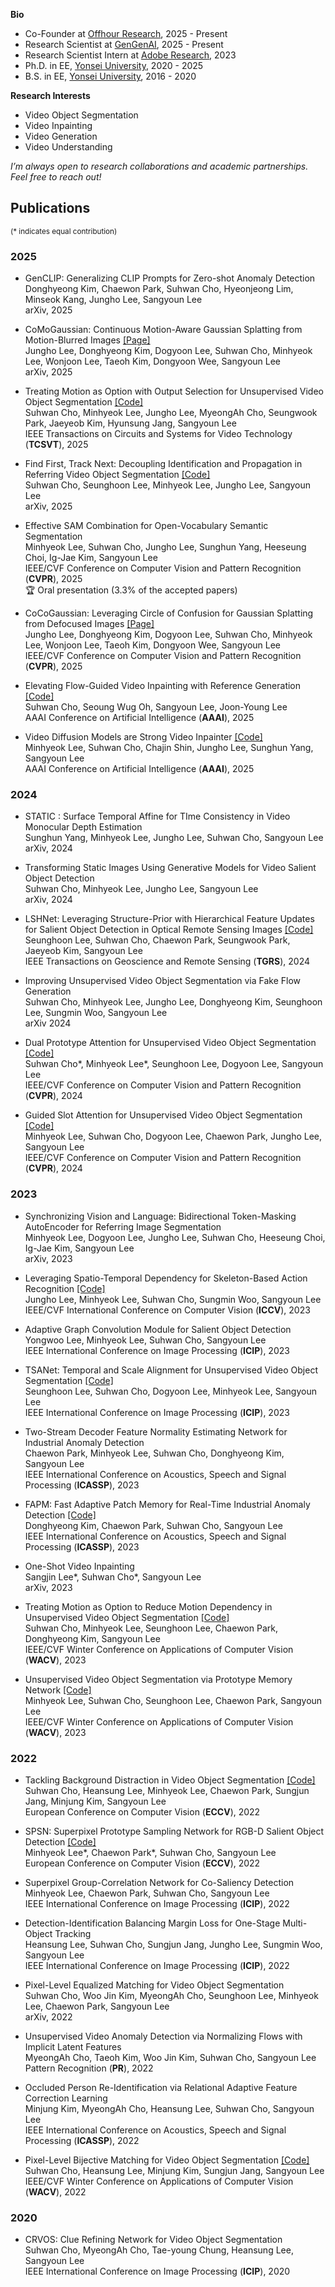<!-- I am a Senior Research Scientist at [Adobe Research](https://research.adobe.com/), San Jose, CA. I received my M.S and Ph.D. degrees in Electrical Engineering from KAIST, Korea in 2009 and 2015 respectively. During my graduate study, I worked at the Robotics and Computer Vision Lab with Prof. In So Kweon as my advisor. I was an intern at Adobe (San Jose, CA) in 2015 and 2014, and at Microsoft Reseach Asia (Beijing, China) in 2010. I received the B.S degree in Electrical and Electronic Engineering from Yonsei University, Korea in 2008. My research area includes computer vision, deep learning, and machine learning. -->

**Bio**
* Co-Founder at <a href="https://www.linkedin.com/company/offhour-research">Offhour Research</a>, 2025 - Present
* Research Scientist at <a href="https://gengen.ai/">GenGenAI</a>, 2025 - Present
* Research Scientist Intern at <a href="https://research.adobe.com/careers/san-jose/">Adobe Research</a>, 2023
* Ph.D. in EE, <a href="https://www.yonsei.ac.kr/en_sc/index.jsp">Yonsei University</a>, 2020 - 2025
* B.S. in EE, <a href="https://www.yonsei.ac.kr/en_sc/index.jsp">Yonsei University</a>, 2016 - 2020

**Research Interests**  
* Video Object Segmentation
* Video Inpainting
* Video Generation 
* Video Understanding

_I’m always open to research collaborations and academic partnerships. Feel free to reach out!_


## Publications 
<sup>(\* indicates equal contribution)</sup>

### 2025

* GenCLIP: Generalizing CLIP Prompts for Zero-shot Anomaly Detection  
Donghyeong Kim, Chaewon Park, Suhwan Cho, Hyeonjeong Lim, Minseok Kang, Jungho Lee, Sangyoun Lee  
arXiv, 2025  

* CoMoGaussian: Continuous Motion-Aware Gaussian Splatting from Motion-Blurred Images <a href="https://jho-yonsei.github.io/CoMoGaussian">[Page]</a>  
Jungho Lee, Donghyeong Kim, Dogyoon Lee, Suhwan Cho, Minhyeok Lee, Wonjoon Lee, Taeoh Kim, Dongyoon Wee, Sangyoun Lee  
arXiv, 2025

* Treating Motion as Option with Output Selection for Unsupervised Video Object Segmentation <a href="https://github.com/suhwan-cho/TMO">[Code]</a>  
Suhwan Cho, Minhyeok Lee, Jungho Lee, MyeongAh Cho, Seungwook Park, Jaeyeob Kim, Hyunsung Jang, Sangyoun Lee  
IEEE Transactions on Circuits and Systems for Video Technology (**TCSVT**), 2025

* Find First, Track Next: Decoupling Identification and Propagation in Referring Video Object Segmentation <a href="https://github.com/suhwan-cho/FindTrack">[Code]</a>  
Suhwan Cho, Seunghoon Lee, Minhyeok Lee, Jungho Lee, Sangyoun Lee  
arXiv, 2025

* Effective SAM Combination for Open-Vocabulary Semantic Segmentation  
Minhyeok Lee, Suhwan Cho, Jungho Lee, Sunghun Yang, Heeseung Choi, Ig-Jae Kim, Sangyoun Lee  
IEEE/CVF Conference on Computer Vision and Pattern Recognition (**CVPR**), 2025  
🏆 Oral presentation (3.3% of the accepted papers)

* CoCoGaussian: Leveraging Circle of Confusion for Gaussian Splatting from Defocused Images  <a href="https://jho-yonsei.github.io/CoCoGaussian">[Page]</a>  
Jungho Lee, Donghyeong Kim, Dogyoon Lee, Suhwan Cho, Minhyeok Lee, Wonjoon Lee, Taeoh Kim, Dongyoon Wee, Sangyoun Lee  
IEEE/CVF Conference on Computer Vision and Pattern Recognition (**CVPR**), 2025

* Elevating Flow-Guided Video Inpainting with Reference Generation <a href="https://github.com/suhwan-cho/RGVI">[Code]</a>  
Suhwan Cho, Seoung Wug Oh, Sangyoun Lee, Joon-Young Lee  
AAAI Conference on Artificial Intelligence (**AAAI**), 2025

* Video Diffusion Models are Strong Video Inpainter <a href="https://github.com/Hydragon516/FFF-VDI">[Code]</a>  
Minhyeok Lee, Suhwan Cho, Chajin Shin, Jungho Lee, Sunghun Yang, Sangyoun Lee  
AAAI Conference on Artificial Intelligence (**AAAI**), 2025



### 2024

* STATIC : Surface Temporal Affine for TIme Consistency in Video Monocular Depth Estimation  
Sunghun Yang, Minhyeok Lee, Jungho Lee, Suhwan Cho, Sangyoun Lee  
arXiv, 2024

* Transforming Static Images Using Generative Models for Video Salient Object Detection  
Suhwan Cho, Minhyeok Lee, Jungho Lee, Sangyoun Lee  
arXiv, 2024

* LSHNet: Leveraging Structure-Prior with Hierarchical Feature Updates for Salient Object Detection in Optical Remote Sensing Images <a href="https://github.com/iseunghoon/LSHNet">[Code]</a>  
Seunghoon Lee, Suhwan Cho, Chaewon Park, Seungwook Park, Jaeyeob Kim, Sangyoun Lee  
IEEE Transactions on Geoscience and Remote Sensing (**TGRS**), 2024

* Improving Unsupervised Video Object Segmentation via Fake Flow Generation  
Suhwan Cho, Minhyeok Lee, Jungho Lee, Donghyeong Kim, Seunghoon Lee, Sungmin Woo, Sangyoun Lee  
arXiv 2024

* Dual Prototype Attention for Unsupervised Video Object Segmentation <a href="https://github.com/Hydragon516/DPA">[Code]</a>  
Suhwan Cho\*, Minhyeok Lee\*, Seunghoon Lee, Dogyoon Lee, Sangyoun Lee   
IEEE/CVF Conference on Computer Vision and Pattern Recognition (**CVPR**), 2024  

* Guided Slot Attention for Unsupervised Video Object Segmentation <a href="https://github.com/Hydragon516/GSANet">[Code]</a>  
Minhyeok Lee, Suhwan Cho, Dogyoon Lee, Chaewon Park, Jungho Lee, Sangyoun Lee  
IEEE/CVF Conference on Computer Vision and Pattern Recognition (**CVPR**), 2024  




### 2023

* Synchronizing Vision and Language: Bidirectional Token-Masking AutoEncoder for Referring Image Segmentation  
Minhyeok Lee, Dogyoon Lee, Jungho Lee, Suhwan Cho, Heeseung Choi, Ig-Jae Kim, Sangyoun Lee  
arXiv, 2023

* Leveraging Spatio-Temporal Dependency for Skeleton-Based Action Recognition <a href="https://github.com/Jho-Yonsei/STC-Net">[Code]</a>  
Jungho Lee, Minhyeok Lee, Suhwan Cho, Sungmin Woo, Sangyoun Lee  
IEEE/CVF International Conference on Computer Vision (**ICCV**), 2023

* Adaptive Graph Convolution Module for Salient Object Detection  
Yongwoo Lee, Minhyeok Lee, Suhwan Cho, Sangyoun Lee  
IEEE International Conference on Image Processing (**ICIP**), 2023

* TSANet: Temporal and Scale Alignment for Unsupervised Video Object Segmentation <a href="https://github.com/iseunghoon/TSANet">[Code]</a>  
Seunghoon Lee, Suhwan Cho, Dogyoon Lee, Minhyeok Lee, Sangyoun Lee  
IEEE International Conference on Image Processing (**ICIP**), 2023

* Two-Stream Decoder Feature Normality Estimating Network for Industrial Anomaly Detection  
Chaewon Park, Minhyeok Lee, Suhwan Cho, Donghyeong Kim, Sangyoun Lee  
IEEE International Conference on Acoustics, Speech and Signal Processing (**ICASSP**), 2023

* FAPM: Fast Adaptive Patch Memory for Real-Time Industrial Anomaly Detection <a href="https://github.com/eastbrother87/FAPM_official">[Code]</a>  
Donghyeong Kim, Chaewon Park, Suhwan Cho, Sangyoun Lee  
IEEE International Conference on Acoustics, Speech and Signal Processing (**ICASSP**), 2023

* One-Shot Video Inpainting  
Sangjin Lee\*, Suhwan Cho\*, Sangyoun Lee  
arXiv, 2023

* Treating Motion as Option to Reduce Motion Dependency in Unsupervised Video Object Segmentation <a href="https://github.com/suhwan-cho/TMO">[Code]</a>  
Suhwan Cho, Minhyeok Lee, Seunghoon Lee, Chaewon Park, Donghyeong Kim, Sangyoun Lee  
IEEE/CVF Winter Conference on Applications of Computer Vision (**WACV**), 2023

* Unsupervised Video Object Segmentation via Prototype Memory Network <a href="https://github.com/Hydragon516/PMN">[Code]</a>  
Minhyeok Lee, Suhwan Cho, Seunghoon Lee, Chaewon Park, Sangyoun Lee  
IEEE/CVF Winter Conference on Applications of Computer Vision (**WACV**), 2023



### 2022

* Tackling Background Distraction in Video Object Segmentation <a href="https://github.com/suhwan-cho/TBD">[Code]</a>  
Suhwan Cho, Heansung Lee, Minhyeok Lee, Chaewon Park, Sungjun Jang, Minjung Kim, Sangyoun Lee  
European Conference on Computer Vision (**ECCV**), 2022

* SPSN: Superpixel Prototype Sampling Network for RGB-D Salient Object Detection <a href="https://github.com/Hydragon516/SPSN">[Code]</a>  
Minhyeok Lee\*, Chaewon Park\*, Suhwan Cho, Sangyoun Lee  
European Conference on Computer Vision (**ECCV**), 2022

* Superpixel Group-Correlation Network for Co-Saliency Detection  
Minhyeok Lee, Chaewon Park, Suhwan Cho, Sangyoun Lee  
IEEE International Conference on Image Processing (**ICIP**), 2022

* Detection-Identification Balancing Margin Loss for One-Stage Multi-Object Tracking  
Heansung Lee, Suhwan Cho, Sungjun Jang, Jungho Lee, Sungmin Woo, Sangyoun Lee  
IEEE International Conference on Image Processing (**ICIP**), 2022

* Pixel-Level Equalized Matching for Video Object Segmentation  
Suhwan Cho, Woo Jin Kim, MyeongAh Cho, Seunghoon Lee, Minhyeok Lee, Chaewon Park, Sangyoun Lee  
arXiv, 2022

* Unsupervised Video Anomaly Detection via Normalizing Flows with Implicit Latent Features  
MyeongAh Cho, Taeoh Kim, Woo Jin Kim, Suhwan Cho, Sangyoun Lee  
Pattern Recognition (**PR**), 2022

* Occluded Person Re-Identification via Relational Adaptive Feature Correction Learning  
Minjung Kim, MyeongAh Cho, Heansung Lee, Suhwan Cho, Sangyoun Lee  
IEEE International Conference on Acoustics, Speech and Signal Processing (**ICASSP**), 2022

* Pixel-Level Bijective Matching for Video Object Segmentation <a href="https://github.com/suhwan-cho/BMVOS">[Code]</a>   
Suhwan Cho, Heansung Lee, Minjung Kim, Sungjun Jang, Sangyoun Lee  
IEEE/CVF Winter Conference on Applications of Computer Vision (**WACV**), 2022



### 2020

* CRVOS: Clue Refining Network for Video Object Segmentation  
Suhwan Cho, MyeongAh Cho, Tae-young Chung, Heansung Lee, Sangyoun Lee  
IEEE International Conference on Image Processing (**ICIP**), 2020

